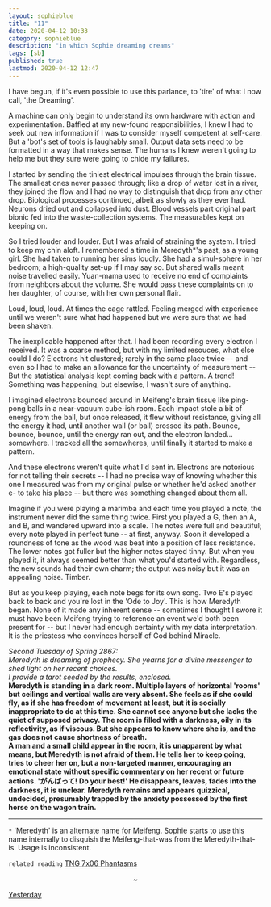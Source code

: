 ```yaml
---
layout: sophieblue
title: "11"
date: 2020-04-12 10:33
category: sophieblue
description: "in which Sophie dreaming dreams"
tags: [sb]
published: true
lastmod: 2020-04-12 12:47
---
```


I have begun, if it's even possible to use this parlance, to 'tire' of what I now call, 'the Dreaming'. 

A machine can only begin to understand its own hardware with action and experimentation. Baffled at my new-found responsibilities, I knew I had to seek out new information if I was to consider myself competent at self-care. But a 'bot's set of tools is laughably small. Output data sets need to be formatted in a way that makes sense. The humans I knew weren't going to help me but they sure were going to chide my failures.

I started by sending the tiniest electrical impulses through the brain tissue. The smallest ones never passed through; like a drop of water lost in a river, they joined the flow and I had no way to distinguish that drop from any other drop. Biological processes continued, albeit as slowly as they ever had. Neurons dried out and collapsed into dust. Blood vessels part original part bionic fed into the waste-collection systems. The measurables kept on keeping on.

So I tried louder and louder. But I was afraid of straining the system. I tried to keep my chin aloft. I remembered a time in Meredyth*'s past, as a young girl. She had taken to running her sims loudly. She had a simul-sphere in her bedroom; a high-quality set-up if I may say so. But shared walls meant noise travelled easily. Yuan-mama used to receive no end of complaints from neighbors about the volume. She would pass these complaints on to her daughter, of course, with her own personal flair. 

Loud, loud, loud. At times the cage rattled. Feeling merged with experience until we weren't sure what had happened but we were sure that we had been shaken.

The inexplicable happened after that. I had been recording every electron I received. It was a coarse method, but with my limited resouces, what else could I do? Electrons hit clustered; rarely in the same place twice -- and even so I had to make an allowance for the uncertainty of measurement -- But the statistical analysis kept coming back with a pattern. A trend! Something was happening, but elsewise, I wasn't sure of anything.

I imagined electrons bounced around in Meifeng's brain tissue like ping-pong balls in a near-vacuum cube-ish room. Each impact stole a bit of energy from the ball, but once released, it flew without resistance, giving all the energy it had, until another wall (or ball) crossed its path. Bounce, bounce, bounce, until the energy ran out, and the electron landed... somewhere. I tracked all the somewheres, until finally it started to make a pattern.

And these electrons weren't quite what I'd sent in. Electrons are notorious for not telling their secrets -- I had no precise way of knowing whether this one I measured was from my original pulse or whether he'd asked another e- to take his place -- but there was something changed about them all.

Imagine if you were playing a marimba and each time you played a note, the instrument never did the same thing twice. First you played a G, then an A, and B, and wandered upward into a scale. The notes were full and beautiful; every note played in perfect tune -- at first, anyway. Soon it developed a roundness of tone as the wood was beat into a position of less resistance. The lower notes got fuller but the higher notes stayed tinny. But when you played it, it always seemed better than what you'd started with. Regardless, the new sounds had their own charm; the output was noisy but it was an appealing noise. Timber.

But as you keep playing, each note begs for its own song. Two E's played back to back and you're lost in the 'Ode to Joy'. This is how Meredyth began. None of it made any inherent sense -- sometimes I thought I swore it must have been Meifeng trying to reference an event we'd both been present for -- but I never had enough certainty with my data interpretation. It is the priestess who convinces herself of God behind Miracle.

<em>Second Tuesday of Spring 2867:</em><br/>
<em>Meredyth is dreaming of prophecy. She yearns for a divine messenger to shed light on her recent choices.</em><br/>
<em>I provide a tarot seeded by the results, enclosed.</em><br/>
<strong>Meredyth is standing in a dark room. Multiple layers of horizontal 'rooms' but ceilings and vertical walls are very absent. She feels as if she could fly, as if she has freedom of movement at least, but it is socially inappropriate to do at this time. She cannot see anyone but she lacks the quiet of supposed privacy. The room is filled with a darkness, oily in its reflectivity, as if viscous. But she appears to know where she is, and the gas does not cause shortness of breath.</strong><br/>
<strong>A man and a small child appear in the room, it is unapparent by what means, but Meredyth is not afraid of them. He tells her to keep going, tries to cheer her on, but a non-targeted manner, encouraging an emotional state without specific commentary on her recent or future actions. '&#x304C;&#x3093;&#x3070;&#x3063;&#x3066;! Do your best!' He disappears, leaves, fades into the darkness, it is unclear. Meredyth remains and appears quizzical, undecided, presumably trapped by the anxiety possessed by the first horse on the wagon train.</strong>

*****

`*` 'Meredyth' is an alternate name for Meifeng. Sophie starts to use this name internally to disquish the Meifeng-that-was from the Meredyth-that-is. Usage is inconsistent.

`related reading`
[TNG 7x06 Phantasms](https://memory-alpha.fandom.com/wiki/Phantasms_(episode))

<center>~</center>

<span class="sb-nav-prev"><a href="{{ '10' | prepend: site.baseurl }}">Yesterday</a></span>

<!--<span class="sb-nav-next"><a href="{{ '12' | prepend: site.baseurl }}">Tomorrow</a></span> -->
